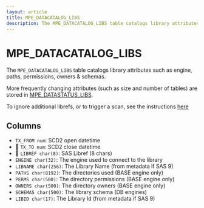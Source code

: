 ```yaml
---
layout: article
title: MPE_DATACATALOG_LIBS
description: The MPE_DATACATALOG_LIBS table catalogs library attributes such as engine, paths, permissions, owners & schemas
---
```


# MPE_DATACATALOG_LIBS

The `MPE_DATACATALOG_LIBS` table catalogs library attributes such as engine, paths, permissions, owners & schemas.

More frequently changing attributes (such as size and number of tables) are stored in [MPE_DATASTATUS_LIBS](/mpe_datastatus_libs).

To ignore additional librefs, or to trigger a scan, see the instructions [here](https://docs.datacontroller.io/admin-services/#refresh-data-catalog)

## Columns

 - `TX_FROM num`: SCD2 open datetime 
 - 🔑 `TX_TO num`: SCD2 close datetime
 - 🔑 `LIBREF char(8)`: SAS Libref (8 chars)
 - `ENGINE char(32)`: The engine used to connect to the library
 - `LIBNAME char(256)`: The Library Name (from metadata if SAS 9)
 - `PATHS char(8192)`: The directories used (BASE engine only)
 - `PERMS char(500)`: The directory permissions (BASE engine only)
 - `OWNERS char(500)`: The directory owners (BASE engine only)
 - `SCHEMAS char(500)`: The library schema (DB engines)
 - `LIBID char(17)`: The Library Id (from metadata if SAS 9)



